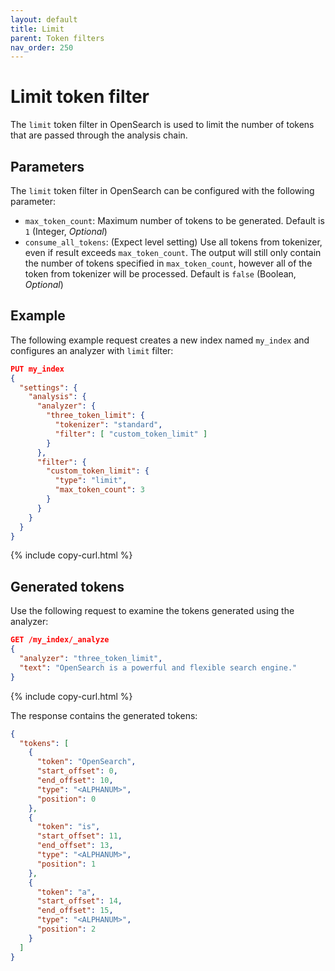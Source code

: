 ```yaml
---
layout: default
title: Limit
parent: Token filters
nav_order: 250
---
```


# Limit token filter

The `limit` token filter in OpenSearch is used to limit the number of tokens that are passed through the analysis chain.

## Parameters

The `limit` token filter in OpenSearch can be configured with the following parameter:

- `max_token_count`: Maximum number of tokens to be generated. Default is `1` (Integer, _Optional_)
- `consume_all_tokens`: (Expect level setting) Use all tokens from tokenizer, even if result exceeds `max_token_count`. The output will still only contain the number of tokens specified in `max_token_count`, however all of the token from tokenizer will be processed. Default is `false` (Boolean, _Optional_)

## Example

The following example request creates a new index named `my_index` and configures an analyzer with `limit` filter:

```json
PUT my_index
{
  "settings": {
    "analysis": {
      "analyzer": {
        "three_token_limit": {
          "tokenizer": "standard",
          "filter": [ "custom_token_limit" ]
        }
      },
      "filter": {
        "custom_token_limit": {
          "type": "limit",
          "max_token_count": 3
        }
      }
    }
  }
}
```
{% include copy-curl.html %}

## Generated tokens

Use the following request to examine the tokens generated using the analyzer:

```json
GET /my_index/_analyze
{
  "analyzer": "three_token_limit",
  "text": "OpenSearch is a powerful and flexible search engine."
}
```
{% include copy-curl.html %}

The response contains the generated tokens:

```json
{
  "tokens": [
    {
      "token": "OpenSearch",
      "start_offset": 0,
      "end_offset": 10,
      "type": "<ALPHANUM>",
      "position": 0
    },
    {
      "token": "is",
      "start_offset": 11,
      "end_offset": 13,
      "type": "<ALPHANUM>",
      "position": 1
    },
    {
      "token": "a",
      "start_offset": 14,
      "end_offset": 15,
      "type": "<ALPHANUM>",
      "position": 2
    }
  ]
}
```
